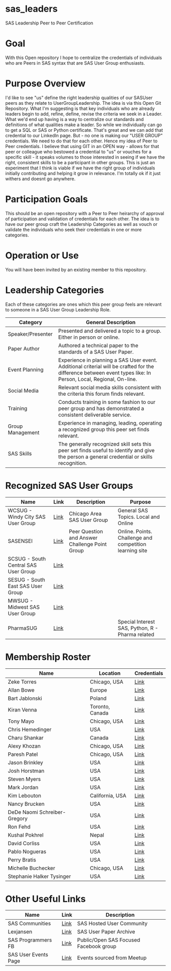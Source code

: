 # sas_leaders
SAS Leadership Peer to Peer Certification

# Goal
With this Open repository I hope to centralize the credentials of individuals who are Peers in SAS syntax that are SAS User Group enthusiasts.

# Purpose Overview
I'd like to see "us" define the right leadership qualities of our SASUser peers as they relate to UserGroupLeadership.
The idea is via this Open Git Repository.
What I'm suggesting is that key individuals who are already leaders begin to add, refine, define, revise the criteria we seek in a Leader.
What we'd end up having is a way to centralize our standards and definitions of what qualities make a leader.
So while we individually can go to get a SQL or SAS or Python certificate. That's great and we can add that credential to our LinkedIn page. But - no one is making our "USER GROUP" credentials.  We need to do that for each other. Hence my idea of Peer to Peer credentials.
I believe that using GIT in an OPEN way - allows for that peer or colleague who bestowed a credential to "us" or vouches for a specific skill - it speaks volumes to those interested in seeing if we have the right, consistent skills to be a participant in other groups.
This is just an experiment that I think is viable if we have the right group of individuals initially contributing and helping it grow in relevance. I'm totally ok if it just withers and doesnt go anywhere.


# Participation Goals
This should be an open repository with a Peer to Peer heirarchy of approval of participation and validation of credentials for each other.
The idea is to have our peer group craft the Leadership Categories as well as vouch or validate the individuals who seek their credentials in one or more categories.

# Operation or Use
You will have been invited by an existing member to this repository.


# Leadership Categories
Each of these categories are ones which this peer group feels are relevant to someone in a SAS User Group Leadership Role.

|Category          |General Description      |
|------------------|-------------------------|
|Speaker/Presenter |Presented and delivered a topic to a group. Either in person or online.|
|Paper Author      |Authored a technical paper to the standards of a SAS User Paper.|
|Event Planning    |Experience in planning a SAS User event. Additional criterial will be crafted for the difference between event types like: In Person, Local, Regional, On-line.|
|Social Media      |Relevant social media skills consistent with the criteria this forum finds relevant.|
|Training          |Conducts training in some fashion to our peer group and has demonstrated a consistent deliverable service.|
|Group Management  |Experience in managing, leading, operating a recognized group this peer set finds relevant.|
|SAS Skills        |The generally recognized skill sets this peer set finds useful to identify and give the person a general credential or skills recognition.|


# Recognized SAS User Groups
|Name                                 |Link  | Description | Purpose |
|-------------------------------------|--------------------------------------------------------------|-------------|---------|
|WCSUG - Windy City SAS User Group    | [Link](https://wcsug.com/)                                   | Chicago Area SAS User Group                    | General SAS Topics. Local and Online                    |
|SASENSEI                             | [Link](https://sasensei.com/leaderboard/United%20States/all) | Peer Question and Answer Challenge Point Group | Online. Points. Challenge and competition learning site |
|SCSUG - South Central SAS User Group | [Link](https://www.scsug.org/)                               |                |      |
|SESUG - South East SAS User Group    | [Link](https://www.sesug.org/)                               |                |      |
|MWSUG - Midwest SAS User Group       | [Link](https://www.mwsug.org/)                               |                |      |
|PharmaSUG                            | [Link](https://www.pharmasug.org/)                           |                |Special Interest SAS, Python, R - Pharma related|


# Membership Roster
|Name                           |Location       | Credentials  |
|-------------------------------|---------------|--------------|
|Zeke Torres                    |Chicago, USA   |[Link](https://github.com/zeketorres/sas_leaders/blob/main/membership/torres_zeke.md)               |
|Allan Bowe                     |Europe         |[Link](https://github.com/zeketorres/sas_leaders/blob/main/membership/bowe_allan.md )               |
|Bart Jablonski                 |Poland         |[Link](https://github.com/zeketorres/sas_leaders/blob/main/membership/jablonski_bart.md )           |
|Kiran Venna                    |Toronto, Canada|[Link](https://github.com/zeketorres/sas_leaders/blob/main/membership/venna_kiran.md )              |
|Tony Mayo                      |Chicago, USA   |[Link](https://github.com/zeketorres/sas_leaders/blob/main/membership/mayo_tony.md )                |
|Chris Hemedinger               |USA            |[Link](https://github.com/zeketorres/sas_leaders/blob/main/membership/hemedinger_chris.md )         |
|Charu Shankar                  |Canada         |[Link](https://github.com/zeketorres/sas_leaders/blob/main/membership/shankar_charu.md )            |
|Alexy Khozan                   |Chicago, USA   |[Link](https://github.com/zeketorres/sas_leaders/blob/main/membership/khozan_alexy.md )             |
|Paresh Patel                   |Chicago, USA   |[Link](https://github.com/zeketorres/sas_leaders/blob/main/membership/patel_paresh.md )             |
|Jason Brinkley                 |USA            |[Link](https://github.com/zeketorres/sas_leaders/blob/main/membership/brinkley_jason.md )           |
|Josh Horstman                  |USA            |[Link](https://github.com/zeketorres/sas_leaders/blob/main/membership/horstman_josh.md )            |
|Steven Myers                   |USA            |[Link](https://github.com/zeketorres/sas_leaders/blob/main/membership/myers_steven.md )             |
|Mark Jordan                    |USA            |[Link](https://github.com/zeketorres/sas_leaders/blob/main/membership/jordan_mark.md )              |
|Kim Lebouton                   |California, USA|[Link](https://github.com/zeketorres/sas_leaders/blob/main/membership/lebouton_kim.md )             |
|Nancy Brucken                  |USA            |[Link](https://github.com/zeketorres/sas_leaders/blob/main/membership/brucken_nancy.md )            |
|DeDe Naomi Schreiber-Gregory   |USA            |[Link](https://github.com/zeketorres/sas_leaders/blob/main/membership/schreiber_gregory_dede.md)    |
|Ron Fehd                       |USA            |[Link](https://github.com/zeketorres/sas_leaders/blob/main/membership/fehd_ron.md )                 |
|Kushal Pokhrel                 |Nepal          |[Link](https://github.com/zeketorres/sas_leaders/blob/main/membership/pokhrel_kushal.md )           |
|David Corliss                  |USA            |[Link](https://github.com/zeketorres/sas_leaders/blob/main/membership/corliss_david.md )            |
|Pablo Nogueras                 |USA            |[Link](https://github.com/zeketorres/sas_leaders/blob/main/membership/nogueras_pablo.md )           |
|Perry Bratis                   |USA            |[Link](https://github.com/zeketorres/sas_leaders/blob/main/membership/bratis_perry.md )             |
|Michelle Buchecker             |Chicago, USA   |[Link](https://github.com/zeketorres/sas_leaders/blob/main/membership/buchecker_michelle.md )       |
|Stephanie Halker Tysinger      |USA            |[Link](https://github.com/zeketorres/sas_leaders/blob/main/membership/tysinger_stephanie.md)        |


# Other Useful Links
|Name                 |Link                                               | Description |
|---------------------|---------------------------------------------------|-------------|
|SAS Communities      |[Link](https://communities.sas.com/)               |SAS Hosted User Community                    |
|Lexjansen            |[Link](https://www.lexjansen.com/)                 |SAS User Paper Archive                       |
|SAS Programmers FB   |[Link](https://www.facebook.com/groups/7189916198) |Public/Open SAS Focused Facebook group       |
|SAS User Events Page |[Link](https://www.sasusergroups.org/events.html)  |Events sourced from Meetup                   |




